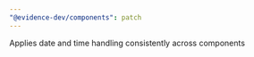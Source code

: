 ```yaml
---
"@evidence-dev/components": patch
---
```


Applies date and time handling consistently across components
